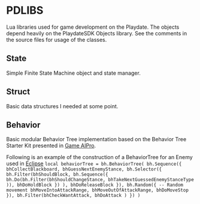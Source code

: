 # PDLIBS
Lua libraries used for game development on the Playdate.
The objects depend heavily on the PlaydateSDK Objects library.
See the comments in the source files for usage of the classes.

## State
Simple Finite State Machine object and state manager.

## Struct
Basic data structures I needed at some point. 

## Behavior
Basic modular Behavior Tree implementation based on the Behavior Tree Starter Kit presented in 
[Game AIPro](https://www.gameaipro.com/).

Following is an example of the construction of a BehaviorTree for an Enemy used in [Eclipse](https://berate.itch.io/eclipse)
``
local behaviorTree = bh.BehaviorTree(
        bh.Sequence({
            bhCollectBlackboard,
            bhGuessNextEnemyStance,
            bh.Selector({
                bh.Filter(bhShouldBlock,
                    bh.Sequence({
                        bh.Do(bh.Filter(bhShouldChangeStance,
                            bhTakeNextGuessedEnemyStanceType
                        )),
                        bhDoHoldBlock
                    })
                ),
                bhDoReleaseBlock
            }),
            bh.Random({ -- Random movement
                bhMoveIntoAttackRange,
                bhMoveOutOfAttackRange,
                bhDoMoveStop
            }),
            bh.Filter(bhCheckWantAttack,
                bhDoAttack
            )
        })
    )
``
